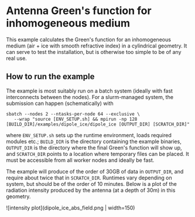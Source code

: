 # Antenna Green's function for inhomogeneous medium

This example calculates the Green's function for an inhomogeneous medium (air + ice with smooth refractive index) in a cylindrical geometry. It can serve to test the installation, but is otherwise too simple to be of any real use.

## How to run the example

The example is most suitably run on a batch system (ideally with fast interconnects between the nodes).
For a slurm-managed system, the submission can happen (schematically) with

```
sbatch --nodes 2 --ntasks-per-node 64 --exclusive \
   --wrap "source [ENV_SETUP.sh] && mpirun -np 128 [BUILD_DIR]/examples/dipole_ice/dipole_ice [OUTPUT_DIR] [SCRATCH_DIR]"
```

where `ENV_SETUP.sh` sets up the runtime environment, loads required modules etc.; `BUILD_DIR` is the directory containing the example binaries, `OUTPUT_DIR` is the directory where the final Green's function will show up, and `SCRATCH_DIR` points to a location where temporary files can be placed. It must be accessible from all worker nodes and ideally be fast.

The example will produce of the order of 30GB of data in `OUTPUT_DIR`, and require about twice that in `SCRATCH_DIR`. Runtimes vary depending on system, but should be of the order of 10 minutes.
Below is a plot of the radiation intensity produced by the antenna (at a depth of 30m) in this geometry.

![intensity plot](dipole_ice_abs_field.png | width=150)